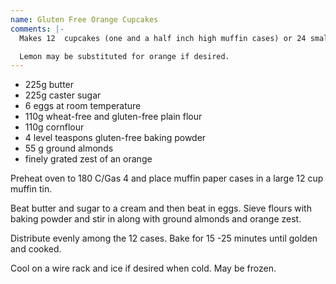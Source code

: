 ```yaml
---
name: Gluten Free Orange Cupcakes
comments: |-
  Makes 12  cupcakes (one and a half inch high muffin cases) or 24 small ones.

  Lemon may be substituted for orange if desired.
---
```


* 225g butter
* 225g caster sugar
* 6 eggs at room temperature
* 110g wheat-free and gluten-free plain flour
* 110g cornflour
* 4 level teaspons gluten-free baking powder
* 55 g ground almonds
* finely grated zest of an orange

Preheat oven to 180 C/Gas 4 and place muffin paper cases in a large 12 cup muffin tin. 

Beat butter and sugar to a cream and then beat in eggs.  Sieve flours with baking powder and stir in along with ground almonds and orange zest.

Distribute evenly among the 12 cases.  Bake for 15 -25 minutes until golden and cooked.

Cool on a wire rack and ice if desired when cold.  May be frozen.

